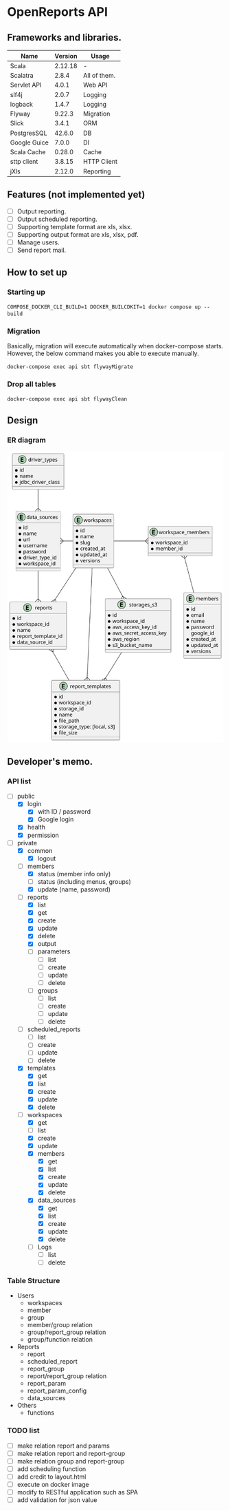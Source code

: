 # OpenReports API
## Frameworks and libraries.

| Name         | Version | Usage        |
|--------------|---------|--------------|
| Scala        | 2.12.18 | -            |
| Scalatra     | 2.8.4   | All of them. |
| Servlet API  | 4.0.1   | Web API      |
| slf4j        | 2.0.7   | Logging      |
| logback      | 1.4.7   | Logging      |
| Flyway       | 9.22.3  | Migration    |
| Slick        | 3.4.1   | ORM          |
| PostgresSQL  | 42.6.0  | DB           |
| Google Guice | 7.0.0   | DI           |
| Scala Cache  | 0.28.0  | Cache        |
| sttp client  | 3.8.15  | HTTP Client  |
| jXls         | 2.12.0  | Reporting |

## Features (not implemented yet)
- [ ] Output reporting.
- [ ] Output scheduled reporting.
- [ ] Supporting template format are xls, xlsx.
- [ ] Supporting output format are xls, xlsx, pdf.
- [ ] Manage users.
- [ ] Send report mail.

## How to set up

### Starting up

```shell
COMPOSE_DOCKER_CLI_BUILD=1 DOCKER_BUILCDKIT=1 docker compose up --build
```

### Migration

Basically, migration will execute automatically when docker-compose starts.
However, the below command makes you able to execute manually.

```shell
docker-compose exec api sbt flywayMigrate
```

### Drop all tables

```shell
docker-compose exec api sbt flywayClean
```

## Design

### ER diagram

![ERD](./docs/db/diagram.svg)

## Developer's memo.
### API list

- [ ] public
  - [x] login
    - [x] with ID / password
    - [x] Google login
  - [x] health
  - [x] permission
- [ ] private
  - [x] common
    - [x] logout
  - [ ] members
    - [x] status (member info only)
    - [ ] status (including menus, groups)
    - [x] update (name, password)
  - [ ] reports
    - [x] list
    - [x] get
    - [x] create
    - [x] update
    - [x] delete
    - [x] output
    - [ ] parameters
      - [ ] list
      - [ ] create
      - [ ] update
      - [ ] delete
    - [ ] groups
      - [ ] list
      - [ ] create
      - [ ] update
      - [ ] delete
  - [ ] scheduled_reports
    - [ ] list
    - [ ] create
    - [ ] update
    - [ ] delete
  - [x] templates
    - [x] get
    - [x] list
    - [x] create
    - [x] update
    - [x] delete
  - [ ] workspaces
    - [x] get
    - [ ] list
    - [x] create
    - [x] update
    - [x] members
      - [x] get
      - [x] list
      - [x] create
      - [x] update
      - [x] delete
    - [x] data_sources
      - [x] get
      - [x] list
      - [x] create
      - [x] update
      - [x] delete
    - [ ] Logs
      - [ ] list
      - [ ] delete

### Table Structure

- Users
  - workspaces
  - member
  - group
  - member/group relation
  - group/report_group relation
  - group/function relation
- Reports
  - report
  - scheduled_report
  - report_group
  - report/report_group relation
  - report_param
  - report_param_config
  - data_sources
- Others
  - functions

### TODO list
- [ ] make relation report and params
- [ ] make relation report and report-group
- [ ] make relation group and report-group
- [ ] add scheduling function
- [ ] add credit to layout.html
- [ ] execute on docker image
- [ ] modify to RESTful application such as SPA
- [ ] add validation for json value
